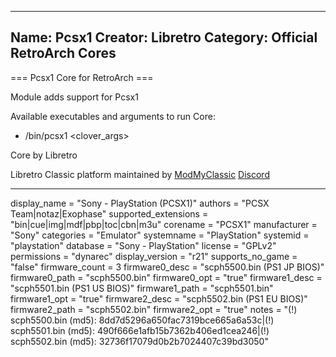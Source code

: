 -----------------------
Name: Pcsx1
Creator: Libretro
Category: Official RetroArch Cores
-----------------------

=== Pcsx1 Core for RetroArch ===

Module adds support for Pcsx1

Available executables and arguments to run Core:
- /bin/pcsx1 <rom> <clover_args>

Core by Libretro

Libretro Classic platform maintained by [ModMyClassic](https://modmyclassic.com) [Discord](https://discordapp.com/invite/8gygsrw)

-----------------------

display_name = "Sony - PlayStation (PCSX1)"
authors = "PCSX Team|notaz|Exophase"
supported_extensions = "bin|cue|img|mdf|pbp|toc|cbn|m3u"
corename = "PCSX1"
manufacturer = "Sony"
categories = "Emulator"
systemname = "PlayStation"
systemid = "playstation"
database = "Sony - PlayStation"
license = "GPLv2"
permissions = "dynarec"
display_version = "r21"
supports_no_game = "false"
firmware_count = 3
firmware0_desc = "scph5500.bin (PS1 JP BIOS)"
firmware0_path = "scph5500.bin"
firmware0_opt = "true"
firmware1_desc = "scph5501.bin (PS1 US BIOS)"
firmware1_path = "scph5501.bin"
firmware1_opt = "true"
firmware2_desc = "scph5502.bin (PS1 EU BIOS)"
firmware2_path = "scph5502.bin"
firmware2_opt = "true"
notes = "(!) scph5500.bin (md5): 8dd7d5296a650fac7319bce665a6a53c|(!) scph5501.bin (md5): 490f666e1afb15b7362b406ed1cea246|(!) scph5502.bin (md5): 32736f17079d0b2b7024407c39bd3050"
